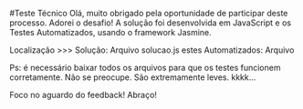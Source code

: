 #Teste Técnico
Olá, muito obrigado pela oportunidade de participar deste processo.
Adorei o desafio!
A solução foi desenvolvida em JavaScript e os Testes Automatizados, usando o framework Jasmine.

Localização >>>
Solução: Arquivo solucao.js
estes Automatizados: Arquivo 

Ps: é necessário baixar todos os arquivos para que os testes funcionem corretamente. Não se preocupe. São extremamente leves. kkkk...

Foco no aguardo do feedback!
Abraço!
